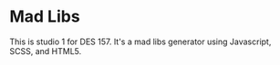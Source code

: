 # Mad Libs
This is studio 1 for DES 157. It's a mad libs generator using Javascript, SCSS, and HTML5.